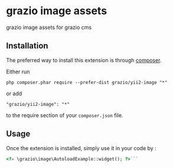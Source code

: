grazio image assets
===================
grazio image assets for grazio cms

Installation
------------

The preferred way to install this extension is through [composer](http://getcomposer.org/download/).

Either run

```
php composer.phar require --prefer-dist grazio/yii2-image "*"
```

or add

```
"grazio/yii2-image": "*"
```

to the require section of your `composer.json` file.


Usage
-----

Once the extension is installed, simply use it in your code by  :

```php
<?= \grazio\image\AutoloadExample::widget(); ?>```